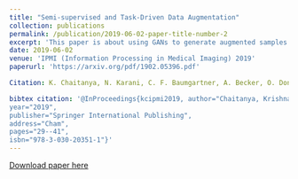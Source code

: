 ```yaml
---
title: "Semi-supervised and Task-Driven Data Augmentation"
collection: publications
permalink: /publication/2019-06-02-paper-title-number-2
excerpt: 'This paper is about using GANs to generate augmented samples that are optimal for the task performance(segmenation here).'
date: 2019-06-02
venue: 'IPMI (Information Processing in Medical Imaging) 2019'
paperurl: 'https://arxiv.org/pdf/1902.05396.pdf'

Citation: K. Chaitanya, N. Karani, C. F. Baumgartner, A. Becker, O. Donati, and E. Konukoglu, “Semi-supervised and task-driven data augmentation,” in Information Processing in Medical Imaging, A. C. S. Chung, J. C. Gee, P. A. Yushkevich, and S. Bao, Eds. Cham: Springer International Publishing, 2019, pp. 29–41.

bibtex citation: '@InProceedings{kcipmi2019, author="Chaitanya, Krishna and Karani, Neerav and Baumgartner, Christian F. and Becker, Anton and Donati, Olivio and Konukoglu, Ender", editor="Chung, Albert C. S. and Gee, James C. and Yushkevich, Paul A. and Bao, Siqi", title="Semi-supervised and Task-Driven Data Augmentation", booktitle="Information Processing in Medical Imaging",
year="2019",
publisher="Springer International Publishing",
address="Cham",
pages="29--41",
isbn="978-3-030-20351-1"}'
---
```


[Download paper here](https://arxiv.org/pdf/1902.05396.pdf)

